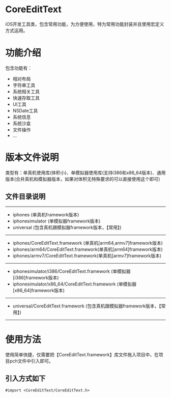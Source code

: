 # CoreEditText

iOS开发工具类，包含常用功能，为方便使用，特为常用功能封装并且使用宏定义方式运用。

# 功能介绍

包含功能有：
* 相对布局
* 字符串工具
* 系统相关工具
* 快速存取工具
* UI工具
* NSDate工具
* 系统信息
* 系统沙盒
* 文件操作
* …

# 版本文件说明

类型有：单真机使用库(体积小)、单模拟器使用库(支持i386和x86_64版本)、通用版本(合并真机和模拟器版本，如果对体积无特殊要求的可以直接使用这个即可)

## 文件目录说明

* * *

* iphones (单真机framework版本)
* iphonesimulator (单模拟器framework版本)
* universal (包含真机跟模拟器framework版本，【常用】)

* * *

* iphones/CoreEditText.framework (单真机[arm64,armv7]framework版本)
* iphones/arm64/CoreEditText.framework(单真机[arm64]framework版本)
* iphones/armv7/CoreEditText.framework(单真机[armv7]framework版本)

* * *

* iphonesimulator/i386/CoreEditText.framework (单模拟器[i386]framework版本)
* iphonesimulator/x86_64/CoreEditText.framework (单模拟器[x86_64]framework版本)
* * *
* universal/CoreEditText.framework (包含真机跟模拟器framework版本，【常用】)

* * *



# 使用方法

使用简单快捷，仅需要把【CoreEditText.framework】库文件拖入项目中，在项目pch文件中引入即可。
## 引入方式如下

```#import <CoreEditText/CoreEditText.h>```
